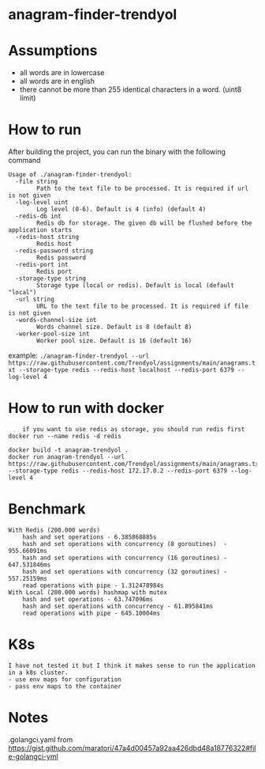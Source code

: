 # anagram-finder-trendyol

# Assumptions
- all words are in lowercase
- all words are in english
- there cannot be more than 255 identical characters in a word. (uint8 limit)

# How to run
After building the project, you can run the binary with the following command
```
Usage of ./anagram-finder-trendyol:
  -file string
        Path to the text file to be processed. It is required if url is not given
  -log-level uint
        Log level (0-6). Default is 4 (info) (default 4)
  -redis-db int
        Redis db for storage. The given db will be flushed before the application starts
  -redis-host string
        Redis host
  -redis-password string
        Redis password
  -redis-port int
        Redis port
  -storage-type string
        Storage type (local or redis). Default is local (default "local")
  -url string
        URL to the text file to be processed. It is required if file is not given
  -words-channel-size int
        Words channel size. Default is 8 (default 8)
  -worker-pool-size int
        Worker pool size. Default is 16 (default 16)
```
example:
```./anagram-finder-trendyol --url https://raw.githubusercontent.com/Trendyol/assignments/main/anagrams.txt --storage-type redis --redis-host localhost --redis-port 6379 --log-level 4 ```
# How to run with docker
``` 
    if you want to use redis as storage, you should run redis first
docker run --name redis -d redis

docker build -t anagram-trendyol .
docker run anagram-trendyol --url https://raw.githubusercontent.com/Trendyol/assignments/main/anagrams.txt --storage-type redis --redis-host 172.17.0.2 --redis-port 6379 --log-level 4
```

# Benchmark
```
With Redis (200.000 words) 
    hash and set operations - 6.385868885s
    hash and set operations with concurrency (8 goroutines)  - 955.66091ms
    hash and set operations with concurrency (16 goroutines) - 647.531846ms
    hash and set operations with concurrency (32 goroutines) - 557.25159ms
    read operations with pipe - 1.312478984s
With Local (200.000 words) hashmap with mutex
    hash and set operations - 63.747096ms
    hash and set operations with concurrency - 61.895841ms
    read operations with pipe - 645.10004ms

```

# K8s
```
I have not tested it but I think it makes sense to run the application in a k8s cluster.
- use env maps for configuration
- pass env maps to the container
```

# Notes
.golangci.yaml from https://gist.github.com/maratori/47a4d00457a92aa426dbd48a18776322#file-golangci-yml